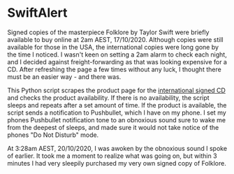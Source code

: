 # SwiftAlert
Signed copies of the masterpiece Folklore by Taylor Swift were briefly available to buy online at 2am AEST, 17/10/2020. Although copies were still available for those in the USA, the international copies were long gone by the time I noticed. I wasn't keen on setting a 2am alarm to check each night, and I decided against freight-forwarding as that was looking expensive for a CD. After refreshing the page a few times without any luck, I thought there must be an easier way - and there was.

This Python script scrapes the product page for the <a href="https://store.taylorswift.com/products/the-limited-edition-signed-in-the-trees-edition-deluxe-cd-international-customers-only">international signed CD</a> and checks the product availability. If there is no availability, the script sleeps and repeats after a set amount of time. If the product is available, the script sends a notification to Pushbullet, which I have on my phone. I set my phones Pushbullet notification tone to an obnoxious sound sure to wake me from the deepest of sleeps, and made sure it would not take notice of the phones "Do Not Disturb" mode.

At 3:28am AEST, 20/10/2020, I was awoken by the obnoxious sound I spoke of earlier. It took me a moment to realize what was going on, but within 3 minutes I had very sleepily purchased my very own signed copy of Folklore.
